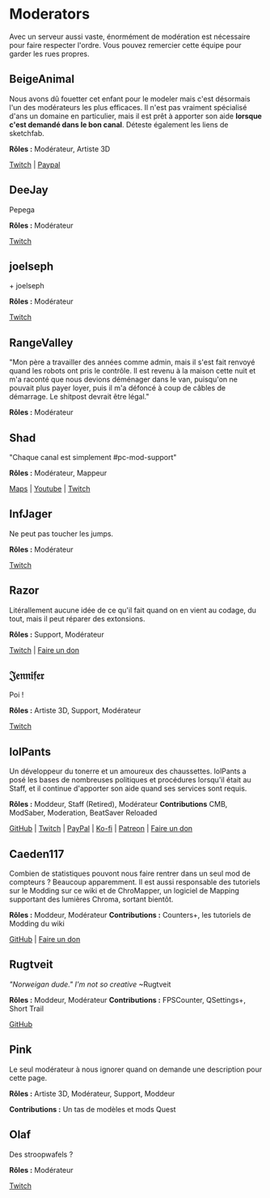 # Moderators
Avec un serveur aussi vaste, énormément de modération est nécessaire pour faire respecter l'ordre. Vous pouvez remercier cette équipe pour garder les rues propres.

## BeigeAnimal
Nous avons dû fouetter cet enfant pour le modeler mais c'est désormais l'un des modérateurs les plus efficaces. Il n'est pas vraiment spécialisé d'ans un domaine en particulier, mais il est prêt à apporter son aide **lorsque c'est demandé dans le bon canal**. Déteste également les liens de sketchfab.

**Rôles :** Modérateur, Artiste 3D

[Twitch](https://www.twitch.tv/beigeanimaltv) | [Paypal](https://paypal.me/beigeanimal)

## DeeJay
Pepega

**Rôles :** Modérateur

[Twitch](https://www.twitch.tv/deejayvr)

## joelseph
\+ joelseph

**Rôles :** Modérateur

[Twitch](https://www.twitch.tv/tehjoelseph)

## RangeValley
"Mon père a travailler des années comme admin, mais il s'est fait renvoyé quand les robots ont pris le contrôle. Il est revenu à la maison cette nuit et m'a raconté que nous devions déménager dans le van, puisqu'on ne pouvait plus payer loyer, puis il m'a défoncé à coup de câbles de démarrage. Le shitpost devrait être légal."

**Rôles :** Modérateur

## Shad
"Chaque canal est simplement #pc-mod-support"

**Rôles :** Modérateur, Mappeur

[Maps](https://beatsaver.com/uploader/5cff0b7498cc5a672c850a45) | [Youtube](https://www.youtube.com/channel/UCLiwd2iGUDl2kvw8FM2qwFQ) | [Twitch](https://www.twitch.tv/shadlive)

## InfJager
Ne peut pas toucher les jumps.

**Rôles :** Modérateur

[Twitch](https://www.twitch.tv/infjager)

## Razor
Litérallement aucune idée de ce qu'il fait quand on en vient au codage, du tout, mais il peut réparer des extonsions.

**Rôles :** Support, Modérateur

[Twitch](https://www.twitch.tv/sarpest_razor) | [Faire un don](https://streamelements.com/sarpest_razor/tip)

## 𝔍𝔢𝔫𝔫𝔦𝔣𝔢𝔯
Poi !

**Rôles :** Artiste 3D, Support, Modérateur

[Twitch](https://www.twitch.tv/br3uker)

## lolPants
Un développeur du tonerre et un amoureux des chaussettes. lolPants a posé les bases de nombreuses politiques et procédures lorsqu'il était au Staff, et il continue d'apporter son aide quand ses services sont requis.

**Rôles :** Moddeur, Staff (Retired), Modérateur
**Contributions** CMB, ModSaber, Moderation, BeatSaver Reloaded

[GitHub](https://github.com/lolPants) | [Twitch](https://twitch.tv/lolpants_) | [PayPal](https://www.paypal.me/jackbarondev) | [Ko-fi](https://ko-fi.com/lolpants) | [Patreon](https://www.patreon.com/JackBaron) | [Faire un don](https://monzo.me/jackbaron)

## Caeden117
Combien de statistiques pouvont nous faire rentrer dans un seul mod de compteurs ? Beaucoup apparemment. Il est aussi responsable des tutoriels sur le Modding sur ce wiki et de ChroMapper, un logiciel de Mapping supportant des lumières Chroma, sortant bientôt.

**Rôles :** Moddeur, Modérateur
**Contributions :** Counters+, les tutoriels de Modding du wiki

[GitHub](https://github.com/caeden117) | [Faire un don](https://ko-fi.com/Caeden117)

## Rugtveit
*"Norweigan dude." I'm not so creative* ~Rugtveit

**Rôles :** Moddeur, Modérateur
**Contributions :** FPSCounter, QSettings+, Short Trail

[GitHub](https://github.com/Rugtveit)

## Pink
Le seul modérateur à nous ignorer quand on demande une description pour cette page.

**Rôles :** Artiste 3D, Modérateur, Support, Moddeur

**Contributions :** Un tas de modèles et mods Quest

## Olaf
Des stroopwafels ?

**Rôles :** Modérateur

[Twitch](https://twitch.tv/olafstad)